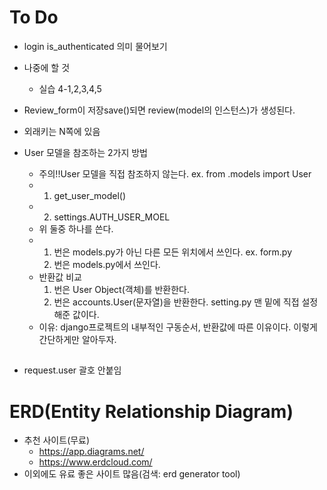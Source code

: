 # To Do

* login is_authenticated 의미 물어보기

* 나중에 할 것
  * 실습 4-1,2,3,4,5







* Review_form이 저장save()되면 review(model의 인스턴스)가 생성된다.

* 외래키는 N쪽에 있음

* User 모델을 참조하는 2가지 방법
  * 주의!!User 모델을 직접 참조하지 않는다. ex. from .models import User
  * 1. get_user_model()
  * 2. settings.AUTH_USER_MOEL
  * 위 둘중 하나를 쓴다.
  * 1. 번은 models.py가 아닌 다른 모든 위치에서 쓰인다. ex. form.py
    2. 번은 models.py에서 쓰인다.
  * 반환값 비교
    1. 번은 User Object(객체)를 반환한다.
    2. 번은 accounts.User(문자열)을 반환한다. setting.py 맨 밑에 직접 설정해준 값이다.
  * 이유: django프로젝트의 내부적인 구동순서, 반환값에 따른 이유이다. 이렇게 간단하게만 알아두자.



## 

* request.user 괄호 안붙임



# ERD(Entity Relationship Diagram)

* 추천 사이트(무료)
  * https://app.diagrams.net/
  * https://www.erdcloud.com/
* 이외에도 유료 좋은 사이트 많음(검색: erd generator tool)